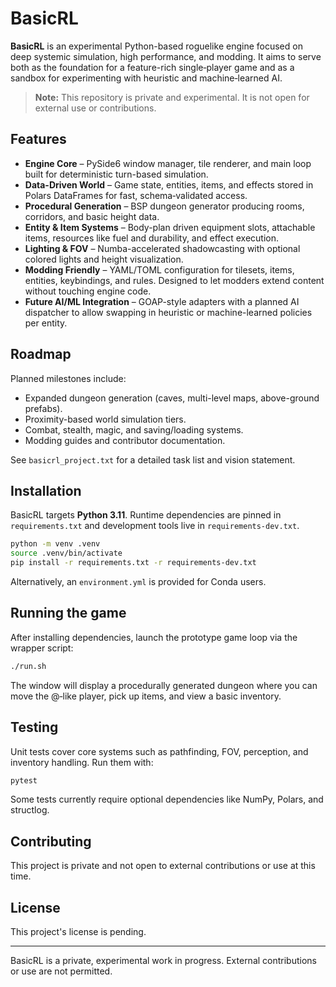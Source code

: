 # BasicRL

**BasicRL** is an experimental Python-based roguelike engine focused on deep systemic simulation, high performance, and modding. It aims to serve both as the foundation for a feature-rich single‑player game and as a sandbox for experimenting with heuristic and machine‑learned AI.

> **Note:** This repository is private and experimental. It is not open for external use or contributions.

## Features

- **Engine Core** – PySide6 window manager, tile renderer, and main loop built for deterministic turn-based simulation.
- **Data-Driven World** – Game state, entities, items, and effects stored in Polars DataFrames for fast, schema‑validated access.
- **Procedural Generation** – BSP dungeon generator producing rooms, corridors, and basic height data.
- **Entity & Item Systems** – Body-plan driven equipment slots, attachable items, resources like fuel and durability, and effect execution.
- **Lighting & FOV** – Numba-accelerated shadowcasting with optional colored lights and height visualization.
- **Modding Friendly** – YAML/TOML configuration for tilesets, items, entities, keybindings, and rules. Designed to let modders extend content without touching engine code.
- **Future AI/ML Integration** – GOAP-style adapters with a planned AI dispatcher to allow swapping in heuristic or machine-learned policies per entity.

## Roadmap

Planned milestones include:

- Expanded dungeon generation (caves, multi-level maps, above-ground prefabs).
- Proximity-based world simulation tiers.
- Combat, stealth, magic, and saving/loading systems.
- Modding guides and contributor documentation.

See `basicrl_project.txt` for a detailed task list and vision statement.

## Installation

BasicRL targets **Python 3.11**. Runtime dependencies are pinned in `requirements.txt` and development tools live in `requirements-dev.txt`.

```bash
python -m venv .venv
source .venv/bin/activate
pip install -r requirements.txt -r requirements-dev.txt
```

Alternatively, an `environment.yml` is provided for Conda users.

## Running the game

After installing dependencies, launch the prototype game loop via the wrapper script:

```bash
./run.sh
```

The window will display a procedurally generated dungeon where you can move the @‑like player, pick up items, and view a basic inventory.

## Testing

Unit tests cover core systems such as pathfinding, FOV, perception, and inventory handling. Run them with:

```bash
pytest
```

Some tests currently require optional dependencies like NumPy, Polars, and structlog.

## Contributing

 
This project is private and not open to external contributions or use at this time.

## License

This project's license is pending.

---

BasicRL is a private, experimental work in progress. External contributions or use are not permitted.
